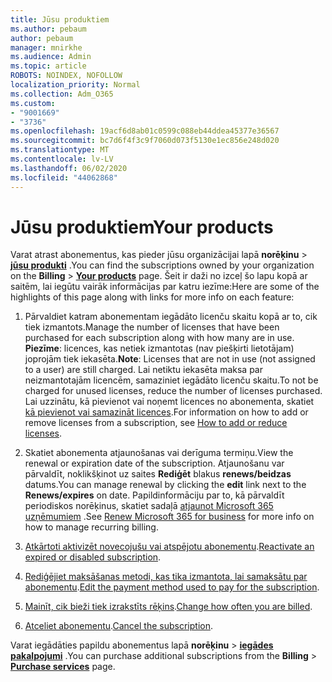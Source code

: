 ```yaml
---
title: Jūsu produktiem
ms.author: pebaum
author: pebaum
manager: mnirkhe
ms.audience: Admin
ms.topic: article
ROBOTS: NOINDEX, NOFOLLOW
localization_priority: Normal
ms.collection: Adm_O365
ms.custom:
- "9001669"
- "3736"
ms.openlocfilehash: 19acf6d8ab01c0599c088eb44ddea45377e36567
ms.sourcegitcommit: bc7d6f4f3c9f7060d073f5130e1ec856e248d020
ms.translationtype: MT
ms.contentlocale: lv-LV
ms.lasthandoff: 06/02/2020
ms.locfileid: "44062868"
---
```

# <a name="your-products"></a><span data-ttu-id="991bd-102">Jūsu produktiem</span><span class="sxs-lookup"><span data-stu-id="991bd-102">Your products</span></span>

<span data-ttu-id="991bd-103">Varat atrast abonementus, kas pieder jūsu organizācijai lapā **norēķinu**  >  **[jūsu produkti](https://go.microsoft.com/fwlink/p/?linkid=842054)** .</span><span class="sxs-lookup"><span data-stu-id="991bd-103">You can find the subscriptions owned by your organization on the **Billing** > **[Your products](https://go.microsoft.com/fwlink/p/?linkid=842054)** page.</span></span> <span data-ttu-id="991bd-104">Šeit ir daži no izceļ šo lapu kopā ar saitēm, lai iegūtu vairāk informācijas par katru iezīme:</span><span class="sxs-lookup"><span data-stu-id="991bd-104">Here are some of the highlights of this page along with links for more info on each feature:</span></span>

1. <span data-ttu-id="991bd-105">Pārvaldiet katram abonementam iegādāto licenču skaitu kopā ar to, cik tiek izmantots.</span><span class="sxs-lookup"><span data-stu-id="991bd-105">Manage the number of licenses that have been purchased for each subscription along with how many are in use.</span></span>  <span data-ttu-id="991bd-106">**Piezīme**: licences, kas netiek izmantotas (nav piešķirti lietotājam) joprojām tiek iekasēta.</span><span class="sxs-lookup"><span data-stu-id="991bd-106">**Note**: Licenses that are not in use (not assigned to a user) are still charged.</span></span>  <span data-ttu-id="991bd-107">Lai netiktu iekasēta maksa par neizmantotajām licencēm, samaziniet iegādāto licenču skaitu.</span><span class="sxs-lookup"><span data-stu-id="991bd-107">To not be charged for unused licenses, reduce the number of licenses purchased.</span></span> <span data-ttu-id="991bd-108">Lai uzzinātu, kā pievienot vai noņemt licences no abonementa, skatiet [kā pievienot vai samazināt licences](https://docs.microsoft.com/alchemyinsights/how-to-add-or-reduce-licenses).</span><span class="sxs-lookup"><span data-stu-id="991bd-108">For information on how to add or remove licenses from a subscription, see [How to add or reduce licenses](https://docs.microsoft.com/alchemyinsights/how-to-add-or-reduce-licenses).</span></span>

2. <span data-ttu-id="991bd-109">Skatiet abonementa atjaunošanas vai derīguma termiņu.</span><span class="sxs-lookup"><span data-stu-id="991bd-109">View the renewal or expiration date of the subscription.</span></span>  <span data-ttu-id="991bd-110">Atjaunošanu var pārvaldīt, noklikšķinot uz saites **Rediģēt** blakus **renews/beidzas** datums.</span><span class="sxs-lookup"><span data-stu-id="991bd-110">You can manage renewal by clicking the **edit** link next to the **Renews/expires** on date.</span></span>  <span data-ttu-id="991bd-111">Papildinformāciju par to, kā pārvaldīt periodiskos norēķinus, skatiet sadaļā [atjaunot Microsoft 365 uzņēmumiem](https://go.microsoft.com/fwlink/?linkid=2119216) .</span><span class="sxs-lookup"><span data-stu-id="991bd-111">See [Renew Microsoft 365 for business](https://go.microsoft.com/fwlink/?linkid=2119216) for more info on how to manage recurring billing.</span></span>

3. <span data-ttu-id="991bd-112">[Atkārtoti aktivizēt novecojušu vai atspējotu abonementu](https://go.microsoft.com/fwlink/?linkid=2117519).</span><span class="sxs-lookup"><span data-stu-id="991bd-112">[Reactivate an expired or disabled subscription](https://go.microsoft.com/fwlink/?linkid=2117519).</span></span>

4. <span data-ttu-id="991bd-113">[Rediģējiet maksāšanas metodi, kas tika izmantota, lai samaksātu par abonementu](https://go.microsoft.com/fwlink/?linkid=2117167).</span><span class="sxs-lookup"><span data-stu-id="991bd-113">[Edit the payment method used to pay for the subscription](https://go.microsoft.com/fwlink/?linkid=2117167).</span></span>

5. <span data-ttu-id="991bd-114">[Mainīt, cik bieži tiek izrakstīts rēķins](https://go.microsoft.com/fwlink/?linkid=2119112).</span><span class="sxs-lookup"><span data-stu-id="991bd-114">[Change how often you are billed](https://go.microsoft.com/fwlink/?linkid=2119112).</span></span>

6. <span data-ttu-id="991bd-115">[Atceliet abonementu](https://go.microsoft.com/fwlink/?linkid=2119113).</span><span class="sxs-lookup"><span data-stu-id="991bd-115">[Cancel the subscription](https://go.microsoft.com/fwlink/?linkid=2119113).</span></span>

<span data-ttu-id="991bd-116">Varat iegādāties papildu abonementus lapā **norēķinu**  >  [**iegādes pakalpojumi**](https://go.microsoft.com/fwlink/p/?linkid=868433) .</span><span class="sxs-lookup"><span data-stu-id="991bd-116">You can purchase additional subscriptions from the **Billing** > [**Purchase services**](https://go.microsoft.com/fwlink/p/?linkid=868433) page.</span></span>
